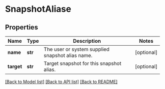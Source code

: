 # SnapshotAliase

## Properties
Name | Type | Description | Notes
------------ | ------------- | ------------- | -------------
**name** | **str** | The user or system supplied snapshot alias name. | [optional] 
**target** | **str** | Target snapshot for this snapshot alias. | [optional] 

[[Back to Model list]](../README.md#documentation-for-models) [[Back to API list]](../README.md#documentation-for-api-endpoints) [[Back to README]](../README.md)


